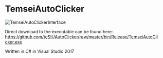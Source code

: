 # TemseiAutoClicker

![TemseiAutoClickerInterface](https://user-images.githubusercontent.com/24759016/55832803-06572900-5b1f-11e9-8a50-d6bc14bf0deb.png)


Direct download to the executable can be found here: https://github.com/teSill/AutoClicker/raw/master/bin/Release/TemseiAutoClicker.exe

Written in C# in Visual Studio 2017
